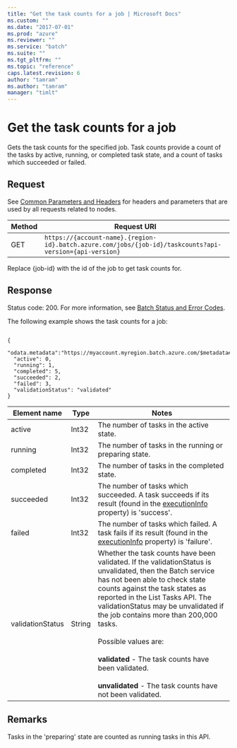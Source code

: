 ```yaml
---
title: "Get the task counts for a job | Microsoft Docs"
ms.custom: ""
ms.date: "2017-07-01"
ms.prod: "azure"
ms.reviewer: ""
ms.service: "batch"
ms.suite: ""
ms.tgt_pltfrm: ""
ms.topic: "reference"
caps.latest.revision: 6
author: "tamram"
ms.author: "tamram"
manager: "timlt"
---
```

# Get the task counts for a job
 Gets the task counts for the specified job. Task counts provide a count of the tasks by active, running, or completed task state, and a count of tasks which succeeded or failed.

## Request
 See [Common Parameters and Headers](../batchservice/common-parameters-and-headers.md) for headers and parameters that are used by all requests related to nodes.

|Method|Request URI|
|------------|-----------------|
|GET|`https://{account-name}.{region-id}.batch.azure.com/jobs/{job-id}/taskcounts?api-version={api-version}`|

 Replace {job\-id} with the id of the job to get task counts for.

## Response
 Status code: 200. For more information, see [Batch Status and Error Codes](../batchservice/batch-status-and-error-codes.md).

 The following example shows the task counts for a job:

```

{
  "odata.metadata":"https://myaccount.myregion.batch.azure.com/$metadata#taskcounts/@Element",
  "active": 0,
  "running": 1,
  "completed": 5,
  "succeeded": 2,
  "failed": 3,
  "validationStatus": "validated"
}

```

|Element name|Type|Notes|
|------------------|----------|-----------|
|active|Int32|The number of tasks in the active state.|
|running|Int32|The number of tasks in the running or preparing state.|
|completed|Int32|The number of tasks in the completed state.|
|succeeded|Int32|The number of tasks which succeeded. A task succeeds if its result (found in the [executionInfo](../batchservice/get-information-about-a-task.md#executionInfo) property) is 'success'.|
|failed|Int32|The number of tasks which failed. A task fails if its result (found in the [executionInfo](../batchservice/get-information-about-a-task.md#executionInfo) property) is 'failure'.|
|validationStatus|String|Whether the task counts have been validated. If the validationStatus is unvalidated, then the Batch service has not been able to check state counts against the task states as reported in the List Tasks API. The validationStatus may be unvalidated if the job contains more than 200,000 tasks.<br /><br /> Possible values are:<br /><br /> **validated** - The task counts have been validated.<br /><br /> **unvalidated** - The task counts have not been validated.|


## Remarks
 Tasks in the 'preparing' state are counted as running tasks in this API.
